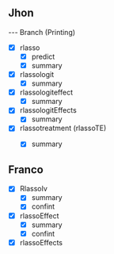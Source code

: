 
## Jhon

--- Branch (Printing)

- [x] rlasso
  - [x] predict
  - [x] summary
- [x] rlassologit
  - [x] summary
- [x] rlassologiteffect
  - [x] summary
- [x] rlassologitEffects
  - [x] summary
- [x] rlassotreatment (rlassoTE)
  - [x] summary


## Franco

- [x] RlassoIv
  - [x] summary
  - [x] confint
- [x] rlassoEffect
  - [x] summary
  - [x] confint

- [x] rlassoEffects